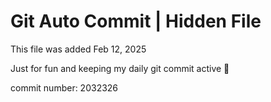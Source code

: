 # Git Auto Commit | Hidden File

This file was added Feb 12, 2025

Just for fun and keeping my daily git commit active 🤪

commit number: 2032326
